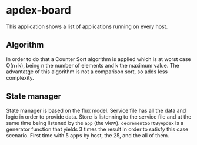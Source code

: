 # apdex-board
This application shows a list of applications running on every host.

## Algorithm
In order to do that a Counter Sort algorithm is applied which is at worst case O(n+k), being n the number of elements and k the maximum value.
The advantatge of this algorithm is not a comparison sort, so adds less complexity.

## State manager
State manager is based on the flux model.
Service file has all the data and logic in order to provide data.
Store is listenning to the service file and at the same time being listened by the `app` (the view).
`decrementSortByApdex` is a generator function that yields 3 times the result in order to satisfy this case scenario. First time with 5 apps by host, the 25, and the all of them.